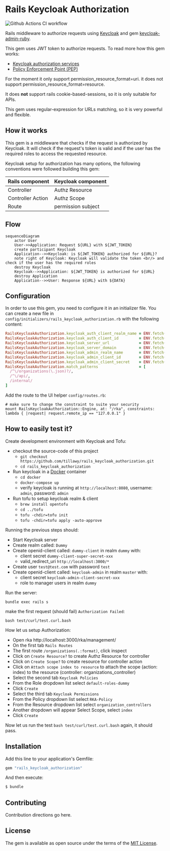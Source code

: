 # Rails Keycloak Authorization

![Github Actions CI workflow](https://github.com/tillawy/rails_keycloak_authorization/actions/workflows/ruby.yml/badge.svg)


Rails middleware to authorize requests using [Keycloak](https://www.keycloak.org) and gem [keycloak-admin-ruby](https://github.com/looorent/keycloak-admin-ruby).

This gem uses JWT token to authorize requests.
To read more how this gem works:

 * [Keycloak authorization services](https://www.keycloak.org/docs/latest/authorization_services/index.html#_service_overview)
 * [Policy Enforcement Point (PEP)](https://www.keycloak.org/docs/latest/authorization_services/index.html#_enforcer_overview)
  

For the moment it only support permission_resource_format=uri. it does not support permission_resource_format=resource.

It does **not** support rails cookie-based-sessions, so it is only suitable for APIs.

This gem uses regular-expression for URLs matching, so it is very powerful and flexible. 

## How it works

This gem is a middleware that checks if the request is authorized by Keycloak. 
It will check if the request's token is valid and if the user has the required roles to access the requested resource.

Keycloak setup for authorization has many options, the following conventions were followed building this gem:

| Rails component   | Keycloak component  |
|-------------------|---------------------|
| Controller        | Authz Resource      |
| Controller Action | Authz Scope         |
| Route             | permission subject  |


## Flow

```mermaid
sequenceDiagram
    actor User
    User->>Application: Request ${URL} with ${JWT_TOKEN}
    create participant Keycloak
    Application-->>Keycloak: is ${JWT_TOKEN} authorized for ${URL}?
    note right of Keycloak: Keycloak will validate the token <br/> and check if the user has the required roles
    destroy Keycloak
    Keycloak-->>Application: ${JWT_TOKEN} is authorized for ${URL}
    destroy Application
    Application-->>User: Response ${URL} with ${DATA}
```


## Configuration

In order to use this gem, you need to configure it in an initializer file. You can create a new file in `config/initializers/rails_keycloak_authorization.rb` with the following content:

```ruby
RailsKeycloakAuthorization.keycloak_auth_client_realm_name = ENV.fetch("KEYCLOAK_AUTH_CLIENT_REALM_NAME", "dummy")
RailsKeycloakAuthorization.keycloak_auth_client_id         = ENV.fetch("KEYCLOAK_AUTH_CLIENT_ID", "dummy-client")
RailsKeycloakAuthorization.keycloak_server_url             = ENV.fetch("KEYCLOAK_SERVER_URL", "http://localhost:8080")
RailsKeycloakAuthorization.keycloak_server_domain          = ENV.fetch("KEYCLOAK_ADMIN_SERVER_DOMAIN", "localhost")
RailsKeycloakAuthorization.keycloak_admin_realm_name       = ENV.fetch("KEYCLOAK_ADMIN_REALM_NAME", "master")
RailsKeycloakAuthorization.keycloak_admin_client_id        = ENV.fetch("KEYCLOAK_ADMIN_CLIENT_ID", "keycloak-admin")
RailsKeycloakAuthorization.keycloak_admin_client_secret    = ENV.fetch("KEYCLOAK_ADMIN_CLIENT_SECRET", "keycloak-admin-client-secret-xxx")
RailsKeycloakAuthorization.match_patterns                  = [
  /^\/organizations(\.json)?/,
  /^\/api/,
  /internal/
]
```

Add the route to the UI helper `config/routes.rb`:

```
# make sure to change the constraint to suite your security
mount RailsKeycloakAuthorization::Engine, at: "/rka", constraints: lambda { |request| request.remote_ip == "127.0.0.1" }
```


## How to easily test it?

Create development environment with Keycloak and Tofu:
 * checkout the source-code of this project
   * `git checkout https://github.com/tillawy/rails_keycloak_authorization.git`
   * `cd rails_keycloak_authorization`
 * Run keycloak in a [Docker](https://docs.docker.com/get-docker/) container
   * `cd docker`
   * `docker-compose up`
   * verify keycloak is running at `http://localhost:8080`, username: `admin`, password: `admin`
 * Run tofu to setup keycloak realm & client
   * `brew install opentofu`  
   * `cd ../tofu` 
   * `tofu -chdir=tofu init`
   * `tofu -chdir=tofu apply -auto-approve` 

Running the previous steps should:
 * Start Keycloak server
 * Create realm called: `Dummy`
 * Create openid-client called: `dummy-client` in realm `dummy` with:
   * client secret `dummy-client-super-secret-xxx`
   * valid_redirect_uri `http://localhost:3000/*`
 * Create user `test@test.com` with password `test`
 * Create openid-client called: `keycloak-admin` in realm `master` with:
   * client secret `keycloak-admin-client-secret-xxx`
   * role to manager users in realm `dummy`

Run the server:

  `bundle exec rails s`

make the first request (should fail) `Authorization Failed`:

```shell
bash test/curl/test.curl.bash
```

How let us setup Authorization:

 * Open rka http://localhost:3000/rka/management/
 * On the first tab `Rails Routes`
 * The first route `/organizations(.:format)`, click inspect
 * Click on `Create Resource?` to create Authz Resource for controller 
 * Click on `Create Scope?` to create resource for controller action
 * Click on `Attach scope index to resource` to attach the scope (action: index) to the resource (controller: organizations_controller)
 * Select the second tab `Keycloak Policies`
 * From the Role dropdown list select `default-roles-dummy`
 * Click `Create`
 * Select the third tab `Keycloak Permissions`
 * From the Policy dropdown list select `RKA-Policy`
 * From the Resource dropdown list select `organization_controllers`
 * Another dropdown will appear Select Scope, select `index`
 * Click `Create`

Now let us run the test `bash test/curl/test.curl.bash` again, it should pass.

## Installation
Add this line to your application's Gemfile:

```ruby
gem "rails_keycloak_authorization"
```

And then execute:
```bash
$ bundle
```

## Contributing
Contribution directions go here.

## License
The gem is available as open source under the terms of the [MIT License](https://opensource.org/licenses/MIT).
